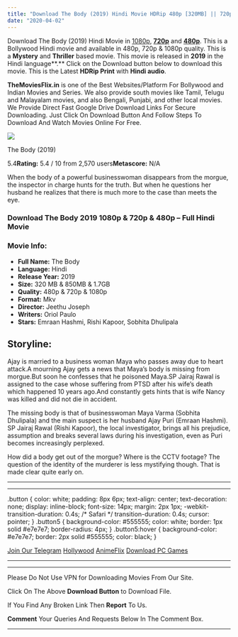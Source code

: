 ```yaml
---
title: "Download The Body (2019) Hindi Movie HDRip 480p [320MB] || 720p [850MB] || 1080p [1.7GB]"
date: "2020-04-02"
---
```


Download The Body (2019) Hindi Movie in [1080p](https://1moviesflix.com/1080p-movies/), [**720p**](https://1moviesflix.com/720p-movies/) and **[480p](https://1moviesflix.com/480p-movies/)**. This is a Bollywood Hindi movie and available in 480p, 720p & 1080p quality. This is a **Mystery** and **Thriller** based movie. This movie is released in **2019** in the Hindi language**.** Click on the Download button below to download this movie. This is the Latest **HDRip Print** with **Hindi audio**.

**TheMoviesFlix.in** is one of the Best Websites/Platform For Bollywood and Indian Movies and Series. We also provide south movies like Tamil, Telugu and Malayalam movies, and also Bengali, Punjabi, and other local movies. We Provide Direct Fast Google Drive Download Links For Secure Downloading. Just Click On Download Button And Follow Steps To Download And Watch Movies Online For Free.

[![](https://m.media-amazon.com/images/M/MV5BNTFkNzU3MjEtZjFlMC00OTM3LWE2ZjUtZjViMzk5YjQxYWQ3XkEyXkFqcGdeQXVyODE5NzE3OTE@._V1_SX300.jpg)](https://www.imdb.com/title/tt8130904/ "The Body")

The Body (2019)

5.4**Rating:** 5.4 / 10 from 2,570 users**Metascore:** N/A

When the body of a powerful businesswoman disappears from the morgue, the inspector in charge hunts for the truth. But when he questions her husband he realizes that there is much more to the case than meets the eye.

### Download The Body 2019 1080p & 720p & 480p – Full Hindi Movie

### Movie Info:

- **Full Name:** The Body
- **Language:** Hindi
- **Release Year:** 2019
- **Size:** 320 MB & 850MB & 1.7GB
- **Quality:** 480p & 720p & 1080p
- **Format:** Mkv
- **Director:** Jeethu Joseph
- **Writers:** Oriol Paulo
- **Stars:** Emraan Hashmi, Rishi Kapoor, Sobhita Dhulipala

## Storyline:

Ajay is married to a business woman Maya who passes away due to heart attack.A mourning Ajay gets a news that Maya’s body is missing from morgue.But soon he confesses that he poisoned Maya.SP Jairaj Rawal is assigned to the case whose suffering from PTSD after his wife’s death which happened 10 years ago.And constantly gets hints that is wife Nancy was killed and did not die in accident.

The missing body is that of businesswoman Maya Varma (Sobhita Dhulipala) and the main suspect is her husband Ajay Puri (Emraan Hashmi). SP Jairaj Rawal (Rishi Kapoor), the local investigator, brings all his prejudice, assumption and breaks several laws during his investigation, even as Puri becomes increasingly perplexed.

How did a body get out of the morgue? Where is the CCTV footage? The question of the identity of the murderer is less mystifying though. That is made clear quite early on.

* * *

* * *

.button { color: white; padding: 8px 6px; text-align: center; text-decoration: none; display: inline-block; font-size: 14px; margin: 2px 1px; -webkit-transition-duration: 0.4s; /\* Safari \*/ transition-duration: 0.4s; cursor: pointer; } .button5 { background-color: #555555; color: white; border: 1px solid #e7e7e7; border-radius: 4px; } .button5:hover { background-color: #e7e7e7; border: 2px solid #555555; color: black; }

[Join Our Telegram](http://gdrivepro.xyz/join.php) [Hollywood](https://moviesverse.com/) [AnimeFlix](https://animeflix.in/) [Download PC Games](https://gamesflix.net/)  

* * *

* * *

  

Please Do Not Use VPN for Downloading Movies From Our Site.

Click On The Above **Download Button** to Download File.

If You Find Any Broken Link Then **Report** To Us.

**Comment** Your Queries And Requests Below In The Comment Box.

* * *
